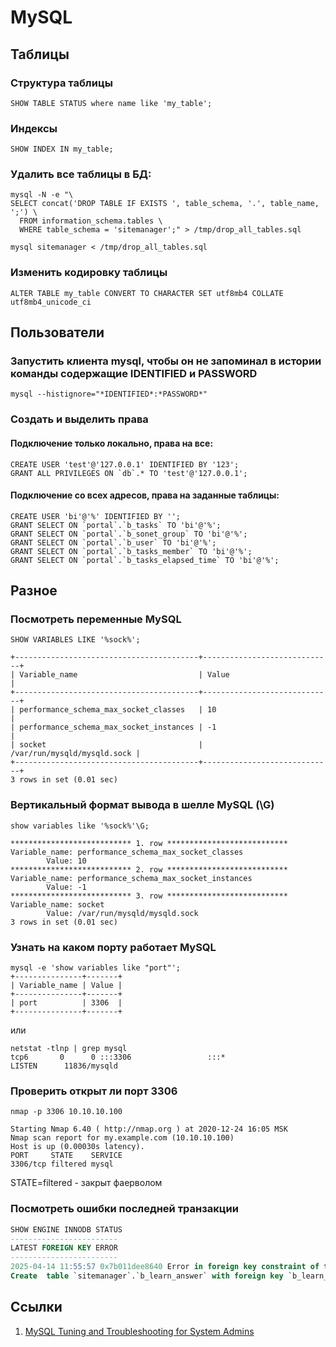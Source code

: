 # MySQL

## Таблицы

### Структура таблицы

```mysql
SHOW TABLE STATUS where name like 'my_table';
```

### Индексы

```mysql
SHOW INDEX IN my_table;
```

### Удалить все таблицы в БД:

```shell
mysql -N -e "\
SELECT concat('DROP TABLE IF EXISTS ', table_schema, '.', table_name, ';') \
  FROM information_schema.tables \
  WHERE table_schema = 'sitemanager';" > /tmp/drop_all_tables.sql

mysql sitemanager < /tmp/drop_all_tables.sql
```

### Изменить кодировку таблицы

```mysql
ALTER TABLE my_table CONVERT TO CHARACTER SET utf8mb4 COLLATE utf8mb4_unicode_ci
```

## Пользователи

### Запустить клиента mysql, чтобы он не запоминал в истории команды содержащие IDENTIFIED и PASSWORD

```shell script
mysql --histignore="*IDENTIFIED*:*PASSWORD*"
```

### Создать и выделить права

#### Подключение только локально, права на все:

```mysql
CREATE USER 'test'@'127.0.0.1' IDENTIFIED BY '123';
GRANT ALL PRIVILEGES ON `db`.* TO 'test'@'127.0.0.1';
```

#### Подключение со всех адресов, права на заданные таблицы:

```
CREATE USER 'bi'@'%' IDENTIFIED BY '';
GRANT SELECT ON `portal`.`b_tasks` TO 'bi'@'%';
GRANT SELECT ON `portal`.`b_sonet_group` TO 'bi'@'%';
GRANT SELECT ON `portal`.`b_user` TO 'bi'@'%';
GRANT SELECT ON `portal`.`b_tasks_member` TO 'bi'@'%';
GRANT SELECT ON `portal`.`b_tasks_elapsed_time` TO 'bi'@'%';
```

## Разное

### Посмотреть переменные MySQL

```mysql
SHOW VARIABLES LIKE '%sock%';
```
```
+-----------------------------------------+-----------------------------+
| Variable_name                           | Value                       |
+-----------------------------------------+-----------------------------+
| performance_schema_max_socket_classes   | 10                          |
| performance_schema_max_socket_instances | -1                          |
| socket                                  | /var/run/mysqld/mysqld.sock |
+-----------------------------------------+-----------------------------+
3 rows in set (0.01 sec)
```

### Вертикальный формат вывода в шелле MySQL (\G)

```mysql
show variables like '%sock%'\G;
```
```
*************************** 1. row ***************************
Variable_name: performance_schema_max_socket_classes
        Value: 10
*************************** 2. row ***************************
Variable_name: performance_schema_max_socket_instances
        Value: -1
*************************** 3. row ***************************
Variable_name: socket
        Value: /var/run/mysqld/mysqld.sock
3 rows in set (0.01 sec)
```

### Узнать на каком порту работает MySQL

```shell script
mysql -e 'show variables like "port"';
+---------------+-------+
| Variable_name | Value |
+---------------+-------+
| port          | 3306  |
+---------------+-------+
```

или

```shell script
netstat -tlnp | grep mysql
tcp6       0      0 :::3306                 :::*                    LISTEN      11836/mysqld
```

### Проверить открыт ли порт 3306

```shell script
nmap -p 3306 10.10.10.100

Starting Nmap 6.40 ( http://nmap.org ) at 2020-12-24 16:05 MSK
Nmap scan report for my.example.com (10.10.10.100)
Host is up (0.00030s latency).
PORT     STATE    SERVICE
3306/tcp filtered mysql
```

STATE=filtered - закрыт фаерволом

### Посмотреть ошибки последней транзакции

```sql
SHOW ENGINE INNODB STATUS
------------------------
LATEST FOREIGN KEY ERROR
------------------------
2025-04-14 11:55:57 0x7b011dee8640 Error in foreign key constraint of table `sitemanager`.`b_learn_answer`:
Create  table `sitemanager`.`b_learn_answer` with foreign key `b_learn_answer_ibfk_1` constraint failed. Referenced table `sitemanager`.`b_learn_question` not found in the data dictionary.------------
```

## Ссылки

1. [MySQL Tuning and Troubleshooting for System Admins](https://www.youtube.com/watch?v=w-z7QCpnZbM)
